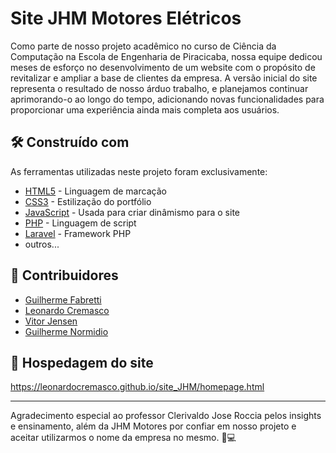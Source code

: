 # Site JHM Motores Elétricos

Como parte de nosso projeto acadêmico no curso de Ciência da Computação na Escola de Engenharia de Piracicaba, nossa equipe dedicou meses de esforço no desenvolvimento de um website com o propósito de revitalizar e ampliar a base de clientes da empresa. A versão inicial do site representa o resultado de nosso árduo trabalho, e planejamos continuar aprimorando-o ao longo do tempo, adicionando novas funcionalidades para proporcionar uma experiência ainda mais completa aos usuários.

## 🛠️ Construído com

As ferramentas utilizadas neste projeto foram exclusivamente:

* [HTML5](https://developer.mozilla.org/pt-BR/docs/Web/HTML) - Linguagem de marcação
* [CSS3](https://developer.mozilla.org/pt-BR/docs/Web/CSS) - Estilização do portfólio
* [JavaScript](https://developer.mozilla.org/pt-BR/docs/Web/JavaScript/) - Usada para criar dinâmismo para o site
* [PHP](link) - Linguagem de script
* [Laravel](https://laravel.com/) - Framework PHP
* outros...

## 🤝 Contribuidores

* [Guilherme Fabretti](https://github.com/guifabretti) 
* [Leonardo Cremasco](https://github.com/leonardocremasco)
* [Vitor Jensen](https://github.com/vitorjensen)
* [Guilherme Normidio]()

## 🔗 Hospedagem do site

https://leonardocremasco.github.io/site_JHM/homepage.html

---
Agradecimento especial ao professor Clerivaldo Jose Roccia pelos insights e ensinamento, além da JHM Motores por confiar em nosso projeto e aceitar utilizarmos o nome da empresa no mesmo. 💌💻
